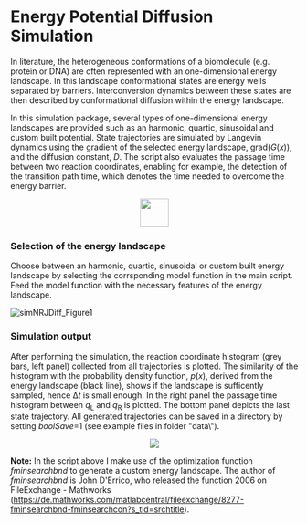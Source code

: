 # Energy Potential Diffusion Simulation

In literature, the heterogeneous conformations of a biomolecule (e.g. protein or DNA) are often represented with an one-dimensional energy landscape. In this landscape conformational states are energy wells separated by barriers. Interconversion dynamics between these states are then described by conformational diffusion within the energy landscape. 

In this simulation package, several types of one-dimensional energy landscapes are provided such as an harmonic, quartic, sinusoidal and custom built potential. State trajectories are simulated by Langevin dynamics using the gradient of the selected energy landscape, grad(*G*(*x*)), and the diffusion constant, *D*. The script also evaluates the passage time between two reaction coordinates, enabling for example, the detection of the transition path time, which denotes the time needed to overcome the energy barrier.

<p align="center">
   <img src="https://user-images.githubusercontent.com/58071484/137738308-d6881a79-d1a1-4096-99b3-b96e57e12e9e.JPG" height=50>
</p>

### Selection of the energy landscape

Choose between an harmonic, quartic, sinusoidal or custom built energy landscape by selecting the corrsponding model function in the main script. Feed the model function with the necessary features of the energy landscape.

![simNRJDiff_Figure1](https://user-images.githubusercontent.com/58071484/137720336-c499caca-533c-4e00-8c06-2379855c89da.png)

### Simulation output
After performing the simulation, the reaction coordinate histogram (grey bars, left panel) collected from all trajectories is plotted. The similarity of the histogram with the probability density function, *p*(*x*), derived from the energy landscape (black line), shows if the landscape is sufficently sampled, hence &#916;*t* is small enough. In the right panel the passage time histogram between *q*<sub>L</sub> and *q*<sub>R</sub> is plotted. The bottom panel depicts the last state trajectory. All generated trajectories can be saved in a directory by setting *boolSave*=1 (see example files in folder "data\\").

<p align="center">
  <img src="https://user-images.githubusercontent.com/58071484/137707404-58e4e83a-afaf-4015-bbdd-ccb9bb040450.png">
</p> 

**Note:** In the script above I make use of the optimization function *fminsearchbnd* to generate a custom energy landscape. The author of *fminsearchbnd* is John D'Errico, who released the function 2006 on FileExchange - Mathworks (https://de.mathworks.com/matlabcentral/fileexchange/8277-fminsearchbnd-fminsearchcon?s_tid=srchtitle).
